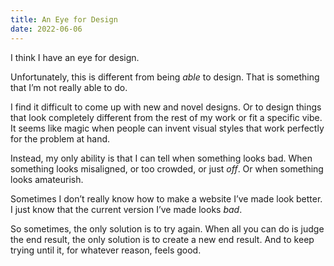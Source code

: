```yaml
---
title: An Eye for Design
date: 2022-06-06
---
```


I think I have an eye for design.

Unfortunately, this is different from being _able_ to design. That is something that I’m not really able to do.

I find it difficult to come up with new and novel designs. Or to design things that look completely different from the rest of my work or fit a specific vibe. It seems like magic when people can invent visual styles that work perfectly for the problem at hand.

Instead, my only ability is that I can tell when something looks bad. When something looks misaligned, or too crowded, or just _off_. Or when something looks amateurish.

Sometimes I don’t really know how to make a website I’ve made look better. I just know that the current version I’ve made looks _bad_.

So sometimes, the only solution is to try again. When all you can do is judge the end result, the only solution is to create a new end result. And to keep trying until it, for whatever reason, feels good.
